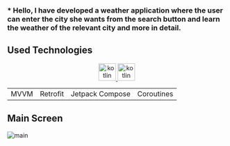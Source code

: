 ### * Hello, I have developed a weather application where the user can enter the city she wants from the search button and learn the weather of the relevant city and more in detail.

## Used Technologies

<p align="center">
  <a href="https://kotlinlang.org" target="_blank" rel="noreferrer">
    <img src="https://www.vectorlogo.zone/logos/kotlinlang/kotlinlang-icon.svg" alt="kotlin" height="40" widht="40"/>
  </a>
  <a href="https://developer.android.com/" target="_blank" rel="noreferrer">
    <img src="https://www.vectorlogo.zone/logos/android/android-official.svg" alt="kotlin" height="40" widht="40"/>
  </a>
</p>


<table align="center" style="margin: 0px auto; text-align:center;">
<tr>
  <td>MVVM</td>
  <td>Retrofit</td>
  <td>Jetpack Compose</td>
  <td>Coroutines</td>
</tr>
</table>

## Main Screen
![main](https://github.com/berat0159/Weather-App/assets/101979200/90a65027-dcd5-450c-a4ae-af9b1e0604c1)
